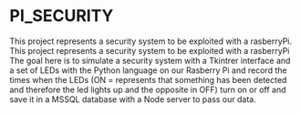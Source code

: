 # PI_SECURITY
This project represents a security system to be exploited with a rasberryPi.
This project represents a security system to be exploited with a rasberryPi The goal here is to simulate a security system with a Tkintrer interface and a set of LEDs with the Python language on our Rasberry Pi and record the times when the LEDs (ON = represents that something has been detected and therefore the led lights up and the opposite in OFF) turn on or off and save it in a MSSQL database with a Node server to pass our data.
